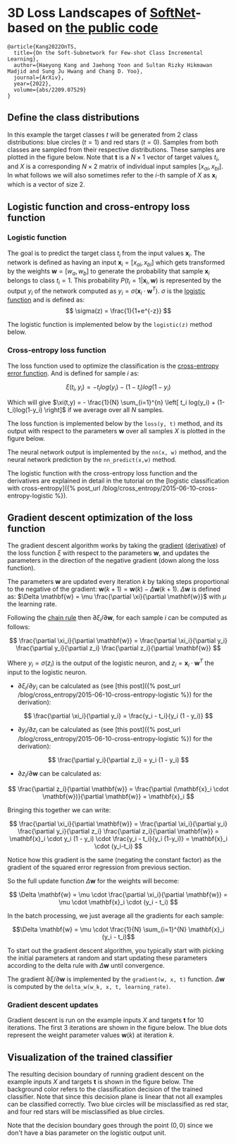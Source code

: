 # 3D Loss Landscapes of [SoftNet](https://openreview.net/forum?id=z57WK5lGeHd)-based on [the public code](https://github.com/peterroelants/peterroelants.github.io/tree/main/notebooks/cross_entropy)

```
@article{Kang2022OnTS,
  title={On the Soft-Subnetwork for Few-shot Class Incremental Learning},
  author={Haeyong Kang and Jaehong Yoon and Sultan Rizky Hikmawan Madjid and Sung Ju Hwang and Chang D. Yoo},
  journal={ArXiv},
  year={2022},
  volume={abs/2209.07529}
}
```

## Define the class distributions

In this example the target classes $t$ will be generated from 2 class distributions: blue circles ($t=1$) and red stars ($t=0$). Samples from both classes are sampled from their respective distributions. These samples are plotted in the figure below.
Note that $\mathbf{t}$ is a $N \times 1$ vector of target values $t_i$, and $X$ is a corresponding $N \times 2$ matrix of individual input samples $[x_{ai}, x_{bi}]$. In what follows we will also sometimes refer to the $i$-th sample of $X$ as $\mathbf{x}_i$ which is a vector of size $2$.


## Logistic function and cross-entropy loss function

### Logistic function

The goal is to predict the target class $t_i$ from the input values $\mathbf{x}_i$. The network is defined as having an input $\mathbf{x}_i = [x_{ai}, x_{bi}]$ which gets transformed by the weights $\mathbf{w} = [w_a, w_b]$ to generate the probability that sample $\mathbf{x}_i$ belongs to class $t_i = 1$. This probability $P(t_i=1| \mathbf{x}_i,\mathbf{w})$ is represented by the output $y_i$ of the network computed as $y_i = \sigma(\mathbf{x}_i \cdot \mathbf{w}^T)$. $\sigma$ is the [logistic function](http://en.wikipedia.org/wiki/Logistic_function) and is defined as:
$$ \sigma(z) = \frac{1}{1+e^{-z}} $$

The logistic function is implemented below by the `logistic(z)` method below.


### Cross-entropy loss function

The loss function used to optimize the classification is the [cross-entropy error function](http://en.wikipedia.org/wiki/Cross_entropy). And is defined for sample $i$ as:

$$ \xi(t_i,y_i) = -t_i log(y_i) - (1-t_i)log(1-y_i) $$

Which will give $\xi(t,y) = - \frac{1}{N} \sum_{i=1}^{n} \left[ t_i log(y_i) + (1-t_i)log(1-y_i) \right]$ if we average over all $N$ samples.

The loss function is implemented below by the `loss(y, t)` method, and its output with respect to the parameters $\mathbf{w}$ over all samples $X$ is plotted in the figure below.

The neural network output is implemented by the `nn(x, w)` method, and the neural network prediction by the `nn_predict(x,w)` method.


The logistic function with the cross-entropy loss function and the derivatives are explained in detail in the tutorial on the [logistic classification with cross-entropy]({% post_url /blog/cross_entropy/2015-06-10-cross-entropy-logistic %}).


## Gradient descent optimization of the loss function

The gradient descent algorithm works by taking the [gradient](http://en.wikipedia.org/wiki/Gradient) ([derivative](http://en.wikipedia.org/wiki/Derivative)) of the loss function $\xi$ with respect to the parameters $\mathbf{w}$, and updates the parameters in the direction of the negative gradient (down along the loss function).

The parameters $\mathbf{w}$ are updated every iteration $k$ by taking steps proportional to the negative of the gradient: $\mathbf{w}(k+1) = \mathbf{w}(k) - \Delta \mathbf{w}(k+1)$. $\Delta \mathbf{w}$ is defined as: $\Delta \mathbf{w} = \mu \frac{\partial \xi}{\partial \mathbf{w}}$ with $\mu$ the learning rate.

Following the [chain rule](https://en.wikipedia.org/wiki/Chain_rule) then ${\partial \xi_i}/{\partial \mathbf{w}}$, for each sample $i$ can be computed as follows:

$$
\frac{\partial \xi_i}{\partial \mathbf{w}} = \frac{\partial \xi_i}{\partial y_i} \frac{\partial y_i}{\partial z_i} \frac{\partial z_i}{\partial \mathbf{w}}
$$

Where $y_i = \sigma(z_i)$ is the output of the logistic neuron, and $z_i = \mathbf{x}_i \cdot \mathbf{w}^T$ the input to the logistic neuron. 

* ${\partial \xi_i}/{\partial y_i}$ can be calculated as (see [this post]({% post_url /blog/cross_entropy/2015-06-10-cross-entropy-logistic %}) for the derivation):

$$
\frac{\partial \xi_i}{\partial y_i} = \frac{y_i - t_i}{y_i (1 - y_i)}
$$


* ${\partial y_i}/{\partial z_i}$ can be calculated as (see [this post]({% post_url /blog/cross_entropy/2015-06-10-cross-entropy-logistic %}) for the derivation):

$$
\frac{\partial y_i}{\partial z_i} = y_i (1 - y_i)
$$

* ${\partial z_i}/{\partial \mathbf{w}}$ can be calculated as:

$$
\frac{\partial z_i}{\partial \mathbf{w}} = \frac{\partial (\mathbf{x}_i \cdot \mathbf{w})}{\partial \mathbf{w}} = \mathbf{x}_i
$$

Bringing this together we can write:

$$
\frac{\partial \xi_i}{\partial \mathbf{w}} 
= \frac{\partial \xi_i}{\partial y_i} \frac{\partial y_i}{\partial z_i} \frac{\partial z_i}{\partial \mathbf{w}} 
= \mathbf{x}_i \cdot y_i (1 - y_i) \cdot \frac{y_i - t_i}{y_i (1-y_i)} 
= \mathbf{x}_i \cdot (y_i-t_i) 
$$

Notice how this gradient is the same (negating the constant factor) as the gradient of the squared error regression from previous section.

So the full update function $\Delta \mathbf{w}$ for the weights will become:

$$
\Delta \mathbf{w} = \mu \cdot \frac{\partial \xi_i}{\partial \mathbf{w}} = \mu \cdot \mathbf{x}_i \cdot (y_i - t_i)
$$

In the batch processing, we just average all the gradients for each sample:

$$\Delta \mathbf{w} = \mu \cdot \frac{1}{N} \sum_{i=1}^{N} \mathbf{x}_i (y_i - t_i)$$

To start out the gradient descent algorithm, you typically start with picking the initial parameters at random and start updating these parameters according to the delta rule with $\Delta \mathbf{w}$ until convergence.

The gradient ${\partial \xi}/{\partial \mathbf{w}}$ is implemented by the `gradient(w, x, t)` function. $\Delta \mathbf{w}$ is computed by the `delta_w(w_k, x, t, learning_rate)`. 



### Gradient descent updates

Gradient descent is run on the example inputs $X$ and targets $\mathbf{t}$ for 10 iterations.
The first 3 iterations are shown in the figure below. The blue dots represent the weight parameter values $\mathbf{w}(k)$ at iteration $k$.


## Visualization of the trained classifier

The resulting decision boundary of running gradient descent on the example inputs $X$ and targets $\mathbf{t}$ is shown in the figure below. The background color refers to the classification decision of the trained classifier. Note that since this decision plane is linear that not all examples can be classified correctly. Two blue circles will be misclassified as red star, and four red stars will be misclassified as blue circles.

Note that the decision boundary goes through the point $(0,0)$ since we don't have a bias parameter on the logistic output unit.
